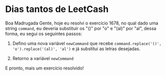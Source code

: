 # Dias tantos de LeetCash

Boa Madrugada Gente, hoje eu resolvi o exercício 1678, no qual dado uma string `command`, eu deveria substituir os "()" por "o" e "(al)" por "al", dessa forma, eu segui os seguintes passos:

1. Defino uma nova variável `newCommand` que recebe `command.replace('()', 'o').replace('(al)', 'al')` e já substitui as letras desejadas.

2. Retorno a variável `newCommand`

E pronto, mais um exercício resolvido!